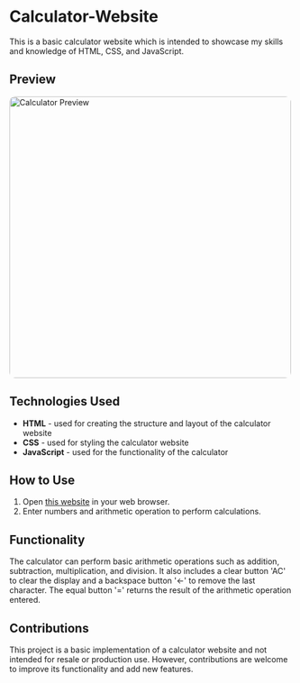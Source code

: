 # Calculator-Website

This is a basic calculator website which is intended to showcase my skills and knowledge of HTML, CSS, and JavaScript.

## Preview

<!-- Example HTML code within an .md file: -->

<img src="https://i.imgur.com/Rdnwo2V.png" alt="Calculator Preview" style="width: 500px; border-radius: 10px;">

## Technologies Used

- **HTML** - used for creating the structure and layout of the calculator website
- **CSS** - used for styling the calculator website
- **JavaScript** - used for the functionality of the calculator

## How to Use

1.  Open [this website](https://sudhz.github.io/Calculator-Website/) in your web browser.
2.  Enter numbers and arithmetic operation to perform calculations.

## Functionality

The calculator can perform basic arithmetic operations such as addition, subtraction, multiplication, and division. It also includes a clear button 'AC' to clear the display and a backspace button '←' to remove the last character. The equal button '=' returns the result of the arithmetic operation entered.

## Contributions

This project is a basic implementation of a calculator website and not intended for resale or production use. However, contributions are welcome to improve its functionality and add new features.
